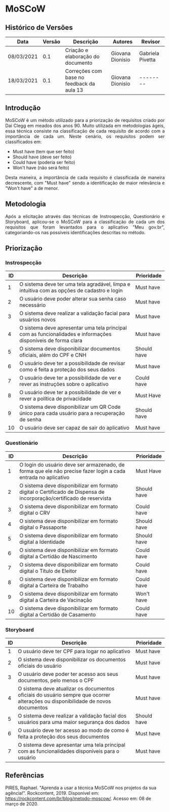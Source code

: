 # MoSCoW
## Histórico de Versões
| Data       | Versão | Descrição                                      | Autores          | Revisor          |
| ---------- | ------ | -------------------------------------------    | ---------------- | ---------------- |
| 08/03/2021 | 0.1    | Criação e elaboração do documento              | Giovana Dionisio | Gabriela Pivetta |
| 18/03/2021 | 0.1    | Correções com base no feedback da aula 13      | Giovana Dionisio |     --------     |

## Introdução
<p align="justify"> MoSCoW é um método utilizado para a priorização de requisitos criado por Dai Clegg em meados dos anos 90. Muito utilizada em metodologias ágeis, essa técnica consiste na classificação de cada requisito de acordo com a importância de cada um. Neste cenário, os requisitos podem ser classificados em:  </p>

- Must have (tem que ser feito)
- Should have (deve ser feito)
- Could have (poderia ser feito)
- Won't have (não será feito)

<p align="justify"> Desta maneira, a importância de cada requisito é classificada de maneira decrescente, com "Must have" sendo a identificação de maior relevância e "Won't have" a de menor. </p>

## Metodologia
<p align="justify"> Após a elicitação através das técnicas de Instrospecção, Questionário e Storyboard, aplicou-se o MoSCoW para a classificação de cada um dos requisitos que foram levantados para o aplicativo "Meu gov.br", categoriando-os nas possíveis identificações descritas no método. </p>

## Priorização
### Instrospecção
| ID | Descrição | Prioridade |
| -- | --------- | -------- |
| 1  | O sistema deve ter uma tela agradável, limpa e intuitiva com as opções de cadastro e login | Must have |
| 2  | O usuário deve poder alterar sua senha caso necessário | Must have | 
| 3  | O sistema deve realizar a validação facial para usuários novos | Must have |
| 4  | O sistema deve apresentar uma tela principal com as funcionalidades e informações disponíveis de forma clara | Must have |
| 5  | O sistema deve disponibilizar documentos oficiais, além do CPF e CNH | Should have |
| 6  | O usuário deve ter a possibilidade de revisar como é feita a proteção dos seus dados | Must have |
| 7  | O usuário deve ter a possibilidade de ver e rever as instruções sobre o aplicativo | Could have |
| 8  | O usuário deve ter a possibilidade de ver e rever a política de privacidade | Must Have |
| 9  | O sistema deve disponibilizar um QR Code único para cada usuário para a recuperação de senha | Should have |
| 10 | O usuário deve ser capaz de sair do aplicativo | Must have |

### Questionário
| ID | Descrição | Prioridade |
| -- | --------- | -------- |
| 1  | O login do usuário deve ser armazenado, de forma que ele não precise fazer login a cada entrada no aplicativo        | Must Have |
| 2  | O sistema deve disponibilizar em formato digital o Certificado de Dispensa de incorporação/certificado de reservista | Should have |
| 3  | O sistema deve disponibilizar em formato digital o CRV                                                               | Could have
| 4  | O sistema deve disponibilizar em formato digital o Passaporte                                                        | Should have
| 5  | O sistema deve disponibilizar em formato digital a Identidade                                                        | Should have
| 6  | O sistema deve disponibilizar em formato digital a Certidão de Nascimento                                            | Could have
| 7  | O sistema deve disponibilizar em formato digital o Título de Eleitor                                                 | Could have
| 8  | O sistema deve disponibilizar em formato digital a Carteira de Trabalho                                              | Could have
| 9  | O sistema deve disponibilizar em formato digital a Carteira de Vacinação                                             | Won't have
| 10 | O sistema deve disponibilizar em formato digital a Certidão de Casamento                                             | Could have

### Storyboard
| ID | Descrição | Prioridade |
| -- | --------- | ---------- |
| 1  | O usuário deve ter CPF para logar no aplicativo | Must have
| 2  | O sistema deve disponibilizar os documentos oficiais do usuário | Must have
| 3  | O usuário deve poder ter acesso aos seus documentos, pelo menos o CPF | Must have
| 4  | O sistema deve atualizar os documentos oficiais do usuário sempre que ocorrer alterações ou disponibilidade de novos documentos | Must have
| 5  | O sistema deve realizar a validação facial dos usuários para uma maior segurança dos dados | Should have
| 6  | O usuário deve ter acesso ao modo de como é feita a proteção dos seus documentos | Must have
| 7  | O sistema deve apresentar uma tela principal com as funcionalidades disponíveis para o usuário | Must have

## Referências
PIRES, Raphael. "Aprenda a usar a técnica MoSCoW nos projetos da sua agência!". Rockcontent, 2019. Disponível em: <https://rockcontent.com/br/blog/metodo-moscow/>. Acesso em: 08 de março de 2020.